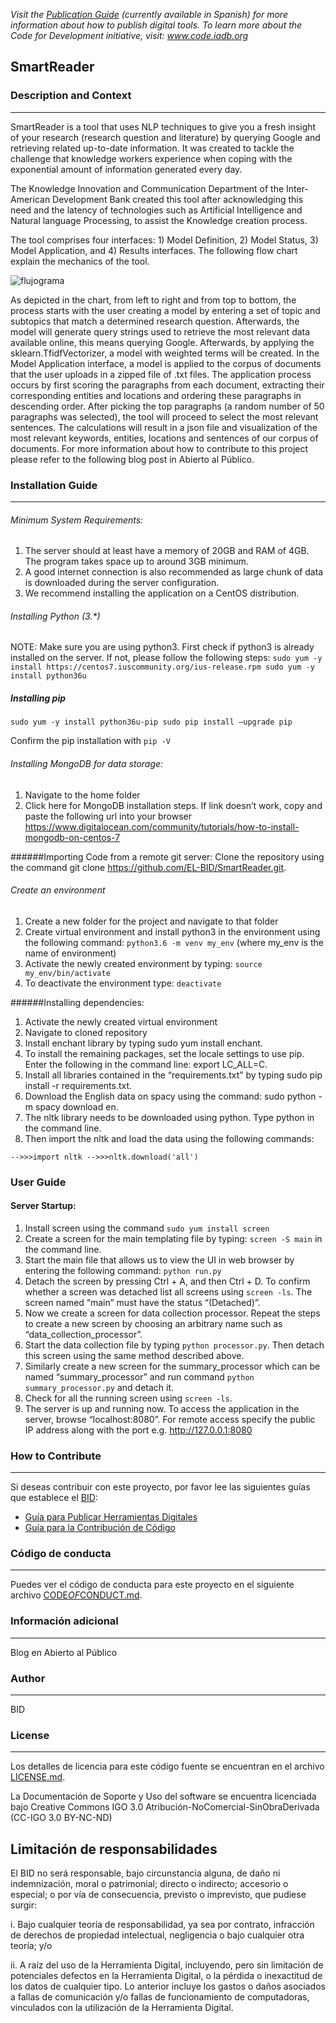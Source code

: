 
*Visit the [Publication Guide](el-bid.github.io/guia-de-publicacion/) (currently available in Spanish) for more information about how to publish digital tools.
To learn more about the Code for Development initiative, visit: www.code.iadb.org*

## SmartReader

### Description and Context
---

SmartReader is a tool that uses NLP techniques to give you a fresh insight of your research (research question and literature) by querying Google and retrieving related up-to-date information. It was created to tackle the challenge that knowledge workers experience when coping with the exponential amount of information generated every day. 


The Knowledge Innovation and Communication Department of the Inter-American Development Bank created this tool after acknowledging this need and the latency of technologies such as Artificial Intelligence and Natural language Processing, to assist the Knowledge creation process.  


The tool comprises four interfaces: 1) Model Definition, 2) Model Status, 3) Model Application, and 4) Results interfaces. The following flow chart explain the mechanics of the tool.  

![flujograma](https://code.iadb.org/sites/default/files/inline-images/flujograma.jpg "Logo Title Text 1")

As depicted in the chart, from left to right and from top to bottom, the process starts with the user creating a model by entering a set of topic and subtopics that match a determined research question. Afterwards, the model will generate query strings used to retrieve the most relevant data available online, this means querying Google. Afterwards, by applying the sklearn.TfidfVectorizer, a model with weighted terms will be created. In the Model Application interface, a model is applied to the corpus of documents that the user uploads in a zipped file of .txt files. The application process occurs by first scoring the paragraphs from each document, extracting their corresponding entities and locations and ordering these paragraphs in descending order. After picking the top paragraphs (a random number of 50 paragraphs was selected), the tool will proceed to select the most relevant sentences. The calculations will result in a json file and visualization of the most relevant keywords, entities, locations and sentences of our corpus of documents. For more information about how to contribute to this project please refer to the following blog post in Abierto al Público.
 	
### Installation Guide
---
###### Minimum System Requirements:
1.	The server should at least have a memory of 20GB and RAM of 4GB. The program takes space up to around 3GB minimum.
2.	A good internet connection is also recommended as large chunk of data is downloaded during the server configuration.
3.	We recommend installing the application on a CentOS distribution.

###### Installing Python (3.*)
NOTE: Make sure you are using python3.
First check if python3 is already installed on the server. If not, please follow the following steps:
`sudo yum -y install https://centos7.iuscommunity.org/ius-release.rpm
sudo yum -y install python36u`


##### Installing pip

`sudo yum -y install python36u-pip
sudo pip install –upgrade pip`

Confirm the pip installation with `pip -V`


###### Installing MongoDB for data storage:
1.	Navigate to the home folder
2.	Click here for MongoDB installation steps. If link doesn’t work, copy and paste the following url  into your browser https://www.digitalocean.com/community/tutorials/how-to-install-mongodb-on-centos-7 

######Importing Code from a remote git server:
Clone the repository using the command git clone https://github.com/EL-BID/SmartReader.git.

###### Create an environment
1.	Create a new folder for the project and navigate to that folder
2.	Create virtual environment and install python3 in the environment using the following command:
`python3.6 -m venv my_env` (where my_env is the name of environment)
3.	Activate the newly created environment by typing: `source my_env/bin/activate`  
4.	To deactivate the environment type: `deactivate`  

######Installing dependencies:
1.	Activate the newly created virtual environment 
2.	Navigate to cloned repository 
3.	Install enchant library by typing sudo yum install enchant.
4.	To install the remaining packages, set the locale settings to use pip. Enter the following in the command line: export LC_ALL=C.
5.	Install all libraries contained in the “requirements.txt” by typing sudo pip install -r requirements.txt.
6.	Download the English data on spacy using the command: sudo python -m spacy download en.
7.	The nltk library needs to be downloaded using python. Type python in the command line.
8.	Then import the nltk and load the data using the following commands:

`
-->>>import nltk
-->>>nltk.download('all')
`

### User Guide
#### Server Startup:
1.	Install screen using the command `sudo yum install screen`
2.	Create a screen for the main templating file by typing:  `screen -S main` in the command line.
3.	Start the main file that allows us to view the UI in web browser by entering the following command: `python run.py`
4.	Detach the screen by pressing Ctrl + A, and then Ctrl + D. To confirm whether a screen was detached list all screens using `screen -ls`. The screen named “main” must have the status “(Detached)”.
5.	Now we create a screen for data collection processor. Repeat the steps to create a new screen by choosing an arbitrary name such as “data_collection_processor”. 
6.	Start the data collection file by typing `python processor.py`. Then detach this screen using the same method described above.
7.	Similarly create a new screen for the summary_processor which can be named “summary_processor” and run command `python summary_processor.py` and detach it.
8.	Check for all the running screen using `screen -ls`.
9.	The server is up and running now. To access the application in the server, browse “localhost:8080”. For remote access specify the public IP address along with the port e.g. http://127.0.0.1:8080

### How to Contribute
---
Si deseas contribuir con este proyecto, por favor lee las siguientes guías que establece el [BID](https://www.iadb.org/es "BID"):

* [Guía para Publicar Herramientas Digitales](https://el-bid.github.io/guia-de-publicacion/ "Guía para Publicar") 
* [Guía para la Contribución de Código](https://github.com/EL-BID/Plantilla-de-repositorio/blob/master/CONTRIBUTING.md "Guía de Contribución de Código")

### Código de conducta 
---
Puedes ver el código de conducta para este proyecto en el siguiente archivo [CODE*OF*CONDUCT.md](CODEOFCONDUCT.md).

### Información adicional
---
Blog en Abierto al Público

### Author
---
BID

### License
---
Los detalles de licencia para este código fuente se encuentran en el archivo [LICENSE.md](LICENSE.md).

La Documentación de Soporte y Uso del software se encuentra licenciada bajo Creative Commons IGO 3.0 Atribución-NoComercial-SinObraDerivada (CC-IGO 3.0 BY-NC-ND)

## Limitación de responsabilidades

El BID no será responsable, bajo circunstancia alguna, de daño ni indemnización, moral o patrimonial; directo o indirecto; accesorio o especial; o por vía de consecuencia, previsto o imprevisto, que pudiese surgir:

i. Bajo cualquier teoría de responsabilidad, ya sea por contrato, infracción de derechos de propiedad intelectual, negligencia o bajo cualquier otra teoría; y/o

ii. A raíz del uso de la Herramienta Digital, incluyendo, pero sin limitación de potenciales defectos en la Herramienta Digital, o la pérdida o inexactitud de los datos de cualquier tipo. Lo anterior incluye los gastos o daños asociados a fallas de comunicación y/o fallas de funcionamiento de computadoras, vinculados con la utilización de la Herramienta Digital.

